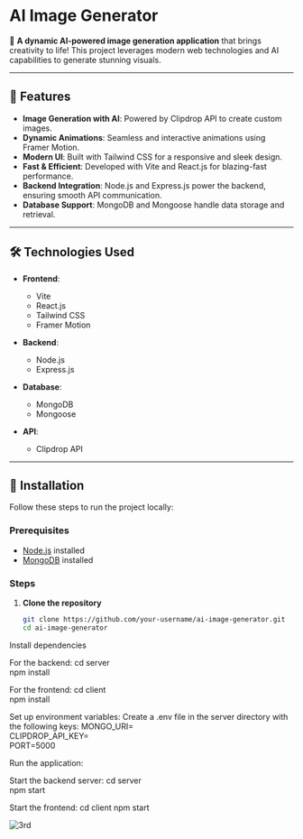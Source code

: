 # AI Image Generator  
                            
🎨 **A dynamic AI-powered image generation application** that brings creativity to life! This project leverages modern web technologies and AI capabilities to generate stunning visuals.  
             
---                                                                    
## 🚀 Features                                                                                                      
- **Image Generation with AI**: Powered by Clipdrop API to create custom images.                                                                                                           
- **Dynamic Animations**: Seamless and interactive animations using Framer Motion.                                                                                                                                   
- **Modern UI**: Built with Tailwind CSS for a responsive and sleek design.                                                                                                                                      
- **Fast & Efficient**: Developed with Vite and React.js for blazing-fast performance.                                                                                    
- **Backend Integration**: Node.js and Express.js power the backend, ensuring smooth API communication.                                                      
- **Database Support**: MongoDB and Mongoose handle data storage and retrieval.                                                                                     

---
                                                                
## 🛠️ Technologies Used  
                                                        
- **Frontend**:   
  - Vite  
  - React.js                                                        
  - Tailwind CSS  
  - Framer Motion  

- **Backend**:  
  - Node.js  
  - Express.js  

- **Database**:  
  - MongoDB  
  - Mongoose  

- **API**:  
  - Clipdrop API  

---

## 🌟 Installation  

Follow these steps to run the project locally:  

### Prerequisites  
- [Node.js](https://nodejs.org/) installed  
- [MongoDB](https://www.mongodb.com/) installed  

### Steps  
1. **Clone the repository**  
   ```bash  
   git clone https://github.com/your-username/ai-image-generator.git  
   cd ai-image-generator  

Install dependencies

For the backend:
cd server  
npm install  

For the frontend:
cd client  
npm install  

Set up environment variables:
Create a .env file in the server directory with the following keys:
MONGO_URI=<your-mongodb-uri>  
CLIPDROP_API_KEY=<your-clipdrop-api-key>  
PORT=5000  

Run the application:

Start the backend server:
cd server  
npm start  

Start the frontend:
cd client
npm start

![3rd](https://github.com/user-attachments/assets/238d4094-53bb-40bd-821c-91e8bba209f1)

